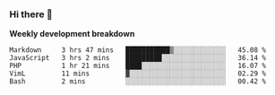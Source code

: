 ### Hi there 👋


**Weekly development breakdown**

<!--START_SECTION:waka-->
```text
Markdown     3 hrs 47 mins   ███████████▒░░░░░░░░░░░░░   45.08 % 
JavaScript   3 hrs 2 mins    █████████░░░░░░░░░░░░░░░░   36.14 % 
PHP          1 hr 21 mins    ████░░░░░░░░░░░░░░░░░░░░░   16.07 % 
VimL         11 mins         ▓░░░░░░░░░░░░░░░░░░░░░░░░   02.29 % 
Bash         2 mins          ░░░░░░░░░░░░░░░░░░░░░░░░░   00.42 % 
```
<!--END_SECTION:waka-->
